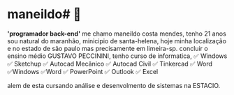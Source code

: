 # maneildo# 👋
**'programador back-end'**
me chamo maneildo costa mendes, tenho 21 anos sou natural do maranhão, minicipio de santa-helena, hoje minha localização e no estado de são paulo mas precisamente em limeira-sp.
concluir o ensino médio GUSTAVO PECCININI, tenho curso de informatica,
✅ Windows
✅ Sketchup 
✅ Autocad Mecânico 
✅ Autocad Civil
✅ Tinkercad
✅ Word
✅Windows
✅Word
✅ PowerPoint
✅ Outlook 
✅ Excel




alem de esta cursando análise e desenvolmento de sistemas na ESTACIO.


<!--
**Maneildo/Maneildo** is a ✨ _special_ ✨ repository because its `README.md` (this file) appears on your GitHub profile.

Here are some ideas to get you started:

- 🔭 I’m currently working on ...
- 🌱 I’m currently learning ...
- 👯 I’m looking to collaborate on ...
- 🤔 I’m looking for help with ...
- 💬 Ask me about ...
- 📫 How to reach me: ...
- 😄 Pronouns: ...
- ⚡ Fun fact: ...
-->
